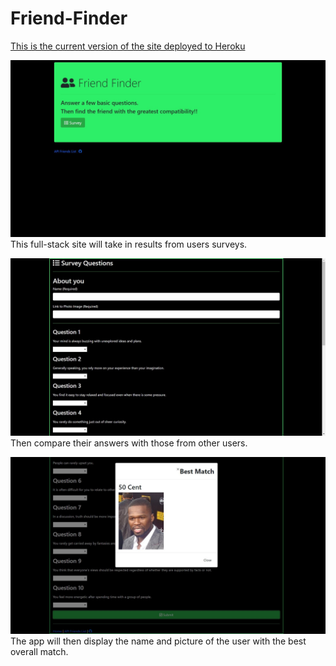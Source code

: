 # Friend-Finder

[This is the current version of the site deployed to Heroku](https://polar-stream-64285.herokuapp.com/)

![home](images/home.jpg "home")
This full-stack site will take in results from users surveys.


![survey](images/survey.jpg "survey")
Then compare their answers with those from other users. 


![match](images/match.jpg "match")
The app will then display the name and picture of the user with the best overall match.
